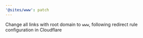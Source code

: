 ```yaml
---
'@sites/www': patch
---
```


Change all links with root domain to `www`, following redirect rule configuration in Cloudflare
